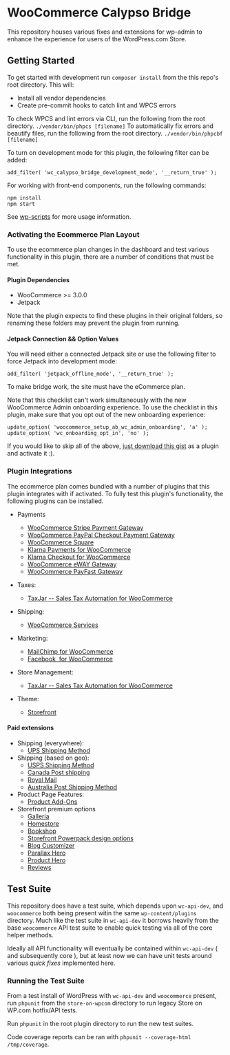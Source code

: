 # WooCommerce Calypso Bridge

This repository houses various fixes and extensions for wp-admin to enhance the experience for users of the WordPress.com Store.

## Getting Started

To get started with development run `composer install` from the this repo's root directory. This will:

- Install all vendor dependencies
- Create pre-commit hooks to catch lint and WPCS errors

To check WPCS and lint errors via CLI, run the following from the root directory.
`./vendor/bin/phpcs [filename]`
To automatically fix errors and beautify files, run the following from the root directory.
`./vendor/bin/phpcbf [filename]`

To turn on development mode for this plugin, the following filter can be added:

`add_filter( 'wc_calypso_bridge_development_mode', '__return_true' );`

For working with front-end components, run the following commands:

```text
npm install
npm start
```

See [wp-scripts](https://github.com/WordPress/gutenberg/tree/master/packages/scripts) for more usage information.

### Activating the Ecommerce Plan Layout

To use the ecommerce plan changes in the dashboard and test various functionality in this plugin, there are a number of conditions that must be met.

#### Plugin Dependencies

- WooCommerce >= 3.0.0
- Jetpack

Note that the plugin expects to find these plugins in their original folders, so renaming these folders may prevent the plugin from running.

#### Jetpack Connection && Option Values

You will need either a connected Jetpack site or use the following filter to force Jetpack into development mode:

`add_filter( 'jetpack_offline_mode', '__return_true' );`

To make bridge work, the site must have the eCommerce plan.

Note that this checklist can't work simultaneously with the new WooCommerce Admin onboarding experience. To use the checklist in this plugin, make sure that you opt out of the new onboarding experience:

```
update_option( 'woocommerce_setup_ab_wc_admin_onboarding', 'a' );
update_option( 'wc_onboarding_opt_in', 'no' );
```

If you would like to skip all of the above, [just download this gist](https://gist.github.com/psealock/531205e2c3d37be1d8ac4d3ef4f346bc) as a plugin and activate it :).

### Plugin Integrations

The ecommerce plan comes bundled with a number of plugins that this plugin integrates with if activated. To fully test this plugin's functionality, the following plugins can be installed.

- Payments
  - [WooCommerce Stripe Payment Gateway](https://href.li/?https://wordpress.org/plugins/woocommerce-gateway-stripe/)
  - [WooCommerce PayPal Checkout Payment Gateway](https://href.li/?https://wordpress.org/plugins/woocommerce-gateway-paypal-express-checkout/)
  - [WooCommerce Square](https://href.li/?https://wordpress.org/plugins/woocommerce-square/)
  - [Klarna Payments for WooCommerce](https://href.li/?https://wordpress.org/plugins/klarna-payments-for-woocommerce/)
  - [Klarna Checkout for WooCommerce](https://href.li/?https://wordpress.org/plugins/klarna-checkout-for-woocommerce/)
  - [WooCommerce eWAY Gateway](https://href.li/?https://wordpress.org/plugins/woocommerce-gateway-eway/)
  - [WooCommerce PayFast Gateway](https://href.li/?https://wordpress.org/plugins/woocommerce-payfast-gateway/)
- Taxes:
  - [TaxJar -- Sales Tax Automation for WooCommerce](https://href.li/?https://wordpress.org/plugins/taxjar-simplified-taxes-for-woocommerce/)
- Shipping:
  - [WooCommerce Services](https://href.li/?https://wordpress.org/plugins/woocommerce-services/)
- Marketing:
  - [MailChimp for WooCommerce](https://href.li/?https://wordpress.org/plugins/mailchimp-for-woocommerce/)
  - [Facebook  for WooCommerce](https://href.li/?https://woocommerce.com/products/facebook/)
- Store Management:

  - [TaxJar -- Sales Tax Automation for WooCommerce](https://href.li/?https://wordpress.org/plugins/taxjar-simplified-taxes-for-woocommerce/)

- Theme:
  - [Storefront](https://href.li/?https://woocommerce.com/storefront/)

#### Paid extensions

- Shipping (everywhere):
  - [UPS Shipping Method](https://href.li/?https://woocommerce.com/products/ups-shipping-method/)
- Shipping (based on geo):
  - [USPS Shipping Method](https://href.li/?https://woocommerce.com/products/usps-shipping-method/)
  - [Canada Post shipping](https://href.li/?https://woocommerce.com/products/canada-post-shipping-method/)
  - [Royal Mail](https://href.li/?https://woocommerce.com/products/royal-mail/)
  - [Australia Post Shipping Method](https://href.li/?https://woocommerce.com/products/australia-post-shipping-method/)
- Product Page Features:
  - [Product Add-Ons](https://href.li/?https://woocommerce.com/products/product-add-ons/)
- Storefront premium options
  - [Galleria](https://href.li/?https://woocommerce.com/products/galleria/)
  - [Homestore](https://href.li/?https://woocommerce.com/products/homestore/)
  - [Bookshop](https://href.li/?https://woocommerce.com/products/bookshop/)
  - [Storefront Powerpack design options](https://href.li/?https://woocommerce.com/products/storefront-powerpack/)
  - [Blog Customizer](https://woocommerce.com/products/storefront-blog-customiser/)
  - [Parallax Hero](https://woocommerce.com/products/storefront-parallax-hero/)
  - [Product Hero](https://woocommerce.com/products/storefront-product-hero/)
  - [Reviews](https://woocommerce.com/products/storefront-reviews/)

## Test Suite

This repository does have a test suite, which depends upon `wc-api-dev`, and `woocommerce` both being present witin the same `wp-content/plugins` directory. Much like the test suite in `wc-api-dev` it borrows heavily from the base `woocommerce` API test suite to enable quick testing via all of the core helper methods.

Ideally all API functionality will eventually be contained within `wc-api-dev` ( and subsequently core ), but at least now we can have unit tests around various _quick fixes_ implemented here.

### Running the Test Suite

From a test install of WordPress with `wc-api-dev` and `woocommerce` present, run `phpunit` from the `store-on-wpcom` directory to run legacy Store on WP.com hotfix/API tests.

Run `phpunit` in the root plugin directory to run the new test suites.

Code coverage reports can be ran with `phpunit --coverage-html /tmp/coverage`.